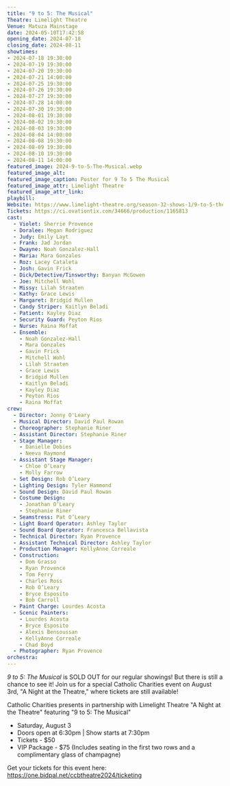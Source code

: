 ```yaml
---
title: "9 to 5: The Musical"
Theatre: Limelight Theatre
Venue: Matuza Mainstage
date: 2024-05-10T17:42:58
opening_date: 2024-07-18
closing_date: 2024-08-11
showtimes:
- 2024-07-18 19:30:00
- 2024-07-19 19:30:00
- 2024-07-20 19:30:00
- 2024-07-21 14:00:00
- 2024-07-25 19:30:00
- 2024-07-26 19:30:00
- 2024-07-27 19:30:00
- 2024-07-28 14:00:00
- 2024-07-30 19:30:00
- 2024-08-01 19:30:00
- 2024-08-02 19:30:00
- 2024-08-03 19:30:00
- 2024-08-04 14:00:00
- 2024-08-08 19:30:00
- 2024-08-09 19:30:00
- 2024-08-10 19:30:00
- 2024-08-11 14:00:00
featured_image: 2024-9-to-5-The-Musical.webp
featured_image_alt: 
featured_image_caption: Poster for 9 To 5 The Musical
featured_image_attr: Limelight Theatre
featured_image_attr_link: 
playbill:
Website: https://www.limelight-theatre.org/season-32-shows-1/9-to-5-the-musical
Tickets: https://ci.ovationtix.com/34666/production/1165813
cast:
  - Violet: Sherrie Provence
  - Doralee: Megan Rodriguez
  - Judy: Emily Layt
  - Frank: Jad Jordan
  - Dwayne: Noah Gonzalez-Hall
  - Maria: Mara Gonzales
  - Roz: Lacey Cataleta
  - Josh: Gavin Frick
  - Dick/Detective/Tinsworthy: Banyan McGowen
  - Joe: Mitchell Wohl
  - Missy: Lilah Straaten
  - Kathy: Grace Lewis
  - Margaret: Bridgid Mullen
  - Candy Striper: Kaitlyn Beladi
  - Patient: Kayley Diaz
  - Security Guard: Peyton Rios
  - Nurse: Raina Moffat
  - Ensemble:
    - Noah Gonzalez-Hall
    - Mara Gonzales
    - Gavin Frick
    - Mitchell Wohl
    - Lilah Straaten
    - Grace Lewis
    - Bridgid Mullen
    - Kaitlyn Beladi
    - Kayley Diaz
    - Peyton Rios
    - Raina Moffat
crew:
  - Director: Jonny O'Leary
  - Musical Director: David Paul Rowan
  - Choreographer: Stephanie Riner
  - Assistant Director: Stephanie Riner
  - Stage Manager: 
    - Danielle Dobies
    - Neeva Raymond
  - Assistant Stage Manager: 
    - Chloe O’Leary
    - Molly Farrow
  - Set Design: Rob O’Leary
  - Lighting Design: Tyler Hammond
  - Sound Design: David Paul Rowan
  - Costume Design: 
    - Jonathan O’Leary
    - Stephanie Riner
  - Seamstress: Pat O’Leary
  - Light Board Operator: Ashley Taylor
  - Sound Board Operator: Francesca Bellavista
  - Technical Director: Ryan Provence
  - Assistant Technical Director: Ashley Taylor
  - Production Manager: KellyAnne Correale
  - Construction: 
    - Dom Grasso
    - Ryan Provence
    - Tom Ferry
    - Charles Ross
    - Rob O’Leary
    - Bryce Esposito
    - Bob Carroll
  - Paint Charge: Lourdes Acosta
  - Scenic Painters: 
    - Lourdes Acosta
    - Bryce Esposito
    - Alexis Bensoussan
    - KellyAnne Correale
    - Chad Boyd
  - Photographer: Ryan Provence  
orchestra:
---
```

*9 to 5: The Musical* is SOLD OUT for our regular showings! But there is still a chance to see it! Join us for a special Catholic Charities event on August 3rd, "A Night at the Theatre," where tickets are still available!

Catholic Charities presents in partnership with Limelight Theatre "A Night at the Theatre" featuring "9 to 5: The Musical"
- Saturday, August 3
- Doors open at 6:30pm | Show starts at 7:30pm
- Tickets - $50
- VIP Package - $75 (Includes seating in the first two rows and a complimentary glass of champagne)

Get your tickets for this event here: https://one.bidpal.net/ccbtheatre2024/ticketing